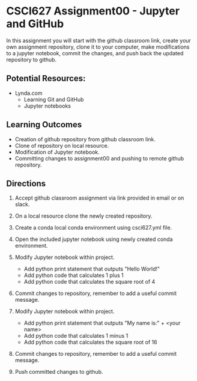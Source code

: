 # CSCI627 Assignment00 - Jupyter and GitHub
In this assignment you will start with the github classroom link, create your own assignment repository, clone it to your computer, make modifications to a jupyter notebook, commit the changes, and push back the updated repository to github.

## Potential Resources:

- Lynda.com
	- Learning Git and GitHub
	- Jupyter notebooks

## Learning Outcomes
- Creation of github repository from github classroom link.
- Clone of repository on local resource.
- Modification of Jupyter notebook.
- Committing changes to assignment00 and pushing to remote github repository.

## Directions
1. Accept github classroom assignment via link provided in email or on slack.

2. On a local resource clone the newly created repository.
3. Create a conda local conda environment using csci627.yml file.
4. Open the included jupyter notebook using newly created conda environment.
5. Modify Jupyter notebook within project.
	- Add python print statement that outputs "Hello World!"
	- Add python code that calculates 1 plus 1
	- Add python code that calculates the square root of 4
6. Commit changes to repository, remember to add a useful commit message.
7. Modify Jupyter notebook within project.
	- Add python print statement that outputs "My name is:" + &lt;your name&gt;
	- Add python code that calculates 1 minus 1
	- Add python code that calculates the square root of 16
8. Commit changes to repository, remember to add a useful commit message.
9. Push committed changes to github.
